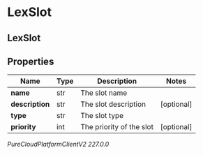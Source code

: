 # LexSlot

## LexSlot

## Properties

|Name | Type | Description | Notes|
|------------ | ------------- | ------------- | -------------|
| **name** | str | The slot name | |
| **description** | str | The slot description | [optional] |
| **type** | str | The slot type | |
| **priority** | int | The priority of the slot | [optional] |



_PureCloudPlatformClientV2 227.0.0_
